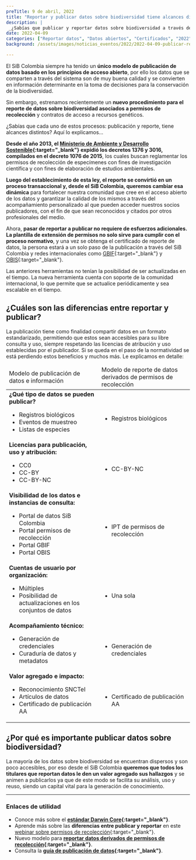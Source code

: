 ```yaml
---
preTitle: 9 de abril, 2022
title: "Reportar y publicar datos sobre biodiversidad tiene alcances diferentes: ¿los conoces?"
description: |
 _¿Sabías que publicar y reportar datos sobre biodiversidad a través del SiB Colombia tienen alcances distintos? Conoce aquí los detalles._
date: 2022-04-09
categories: ["Reportar datos", "Datos abiertos", "Certificados", "2022"]
background: /assets/images/noticias_eventos/2022/2022-04-09-publicar-reportar-datos-biodiversidad.jpg

---
```


El SiB Colombia siempre ha tenido un **único modelo de publicación de datos basado en los principios de acceso abierto**, por ello los datos que se comparten a través del sistema son de muy buena calidad y se convierten en información determinante en la toma de decisiones para la conservación de la biodiversidad.

Sin embargo, estrenamos recientemente un **nuevo procedimiento para el reporte de datos sobre biodiversidad asociados a permisos de recolección** y contratos de acceso a recursos genéticos.

¿Sabías que cada uno de estos procesos: publicación y reporte, tiene alcances distintos? Aquí lo explicamos…

**Desde el año 2013, el [Ministerio de Ambiente y Desarrollo Sostenible](https://www.minambiente.gov.co/){:target="_blank"} expidió los decretos 1376 y 3016, compilados en el decreto 1076 de 2015**, los cuales buscan reglamentar los permisos de recolección de especímenes con fines de investigación científica y con fines de elaboración de estudios ambientales.

**Luego del establecimiento de esta ley, el reporte se convirtió en un proceso transaccional y, desde el SiB Colombia, queremos cambiar esa dinámica** para fortalecer nuestra comunidad que cree en el acceso abierto de los datos y garantizar la calidad de los mismos a través del acompañamiento personalizado al que pueden acceder nuestros socios publicadores, con el fin de que sean reconocidos y citados por otros profesionales del medio.

Ahora, **pasar de reportar a publicar no requiere de esfuerzos adicionales. La plantilla de extensión de permisos no solo sirve para cumplir con el proceso normativo**, y una vez se obtenga el certificado de reporte de datos, la persona estará a un solo paso de la publicación a través del SiB Colombia y redes internacionales como [GBIF](https://www.gbif.org/){:target="_blank"} y [OBIS](https://obis.org/){:target="_blank"}.

Las anteriores herramientas no tenían la posibilidad de ser actualizadas en el tiempo. La nueva herramienta cuenta con soporte de la comunidad internacional, lo que permite que se actualice periódicamente y sea escalable en el tiempo.


## ¿Cuáles son las diferencias entre reportar y publicar?

La publicación tiene como finalidad compartir datos en un formato estandarizado, permitiendo que estos sean accesibles para su libre consulta y uso, siempre respetando las licencias de atribución y uso establecidas por el publicador. Si se queda en el paso de la normatividad se está perdiendo estos beneficios y muchos más. Le explicamos en detalle:

<div class="tablaMorada">
 <table> 
  <thead>
   <tr>
    <td>Modelo de publicación de datos e información</td>
    <td>Modelo de reporte de datos derivados de permisos de recolección</td>
   </tr>
  </thead>
  <tr>
   <td><b>¿Qué tipo de datos se pueden publicar?</b>
    <ul>
     <li>Registros biológicos</li>
     <li>Eventos de muestreo</li>
     <li>Listas de especies</li>
    </ul>
   </td>
   <td><br/>
    <ul>
     <li>Registros biológicos</li>
    </ul>
   </td>
  </tr>
  <tr>
   <td><b>Licencias para publicación, uso y atribución:</b>
    <ul>
     <li>CC0</li>
     <li>CC-BY</li>
     <li>CC-BY-NC</li>
    </ul>
   </td>
   <td><br/>
    <ul>
     <li>CC-BY-NC</li>
    </ul>
   </td>
  </tr>
  <tr>
   <td><b>Visibilidad de los datos e instancias de consulta:</b>
    <ul>
     <li>Portal de datos SiB Colombia</li>
     <li>Portal permisos de recolección</li>
     <li>Portal GBIF</li>
     <li>Portal OBIS</li>
    </ul>
   </td>
   <td><br/>
    <ul>
    <li>IPT de permisos de recolección</li>
    </ul>
   </td>
  </tr>
  <tr>
   <td><b>Cuentas de usuario por organización:</b>
    <ul>
     <li>Múltiples</li>
     <li>Posibilidad de actualizaciones en los conjuntos de datos</li>
    </ul>
   </td>
   <td><br/>
    <ul>
     <li>Una sola</li>
    </ul>
   </td>
  </tr>
  <tr>
   <td><b>Acompañamiento técnico:</b>
    <ul>
     <li>Generación de credenciales</li>
     <li>Curaduría de datos y metadatos</li>
    </ul>
   </td>
   <td><br/>
    <ul>
     <li>Generación de credenciales</li>
    </ul>
   </td>
  </tr>
  <tr>
   <td><b>Valor agregado e impacto:</b>
    <ul>
     <li>Reconocimiento SNCTeI</li>
     <li>Artículos de datos</li>
     <li>Certificado de publicación AA</li>
    </ul>
   </td>
   <td><br/>
    <ul>
     <li>Certificado de publicación AA</li>
    </ul>
   </td>
  </tr>
 </table>
</div>

## ¿Por qué es importante publicar datos sobre biodiversidad?

La mayoría de los datos sobre biodiversidad se encuentran dispersos y son poco accesibles, por eso desde el SiB Colombia **queremos que todos los titulares que reportan datos le den un valor agregado sus hallazgos** y se animen a publicarlos ya que de este modo se facilita su análisis, uso y reuso, siendo un capital vital para la generación de conocimiento.

_____

### Enlaces de utilidad

* Conoce más sobre el **[estándar Darwin Core](https://biodiversidad.co/recursos/plantillas-dwc/){:target="_blank"}**.
* Aprende más sobre las **diferencias entre publicar y reportar** en este [webinar sobre permisos de recolección](https://youtu.be/XzMTOOns3yo){:target="_blank"}.
* Nuevo modelo para **[reportar datos derivados de permisos de recolección](https://biodiversidad.co/compartir/guia-para-reportar/){:target="_blank"}**.
* Consulta la **[guía de publicación de datos](https://biodiversidad.co/compartir/guia-para-publicar/){:target="_blank"}**.
